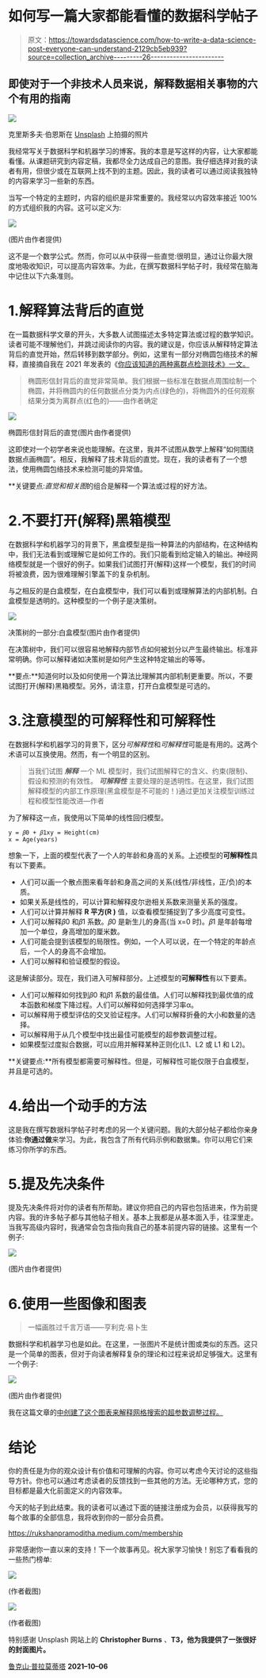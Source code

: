 # 如何写一篇大家都能看懂的数据科学帖子

> 原文：<https://towardsdatascience.com/how-to-write-a-data-science-post-everyone-can-understand-2129cb5eb939?source=collection_archive---------26----------------------->

## 即使对于一个非技术人员来说，解释数据相关事物的六个有用的指南

![](img/8454efd3358e7b3dbf07e961a5a14908.png)

克里斯多夫·伯恩斯在 [Unsplash](https://unsplash.com/?utm_source=unsplash&utm_medium=referral&utm_content=creditCopyText) 上拍摄的照片

我经常写关于数据科学和机器学习的博客。我的本意是写这样的内容，让大家都能看懂。从课题研究到内容定稿，我都尽全力达成自己的意图。我仔细选择对我的读者有用，但很少或在互联网上找不到的主题。因此，我的读者可以通过阅读我独特的内容来学习一些新的东西。

当写一个特定的主题时，内容的组织是非常重要的。我经常以内容效率接近 100%的方式组织我的内容。这可以定义为:

![](img/fad862c4eb9f4ce2f92c08d824a283e2.png)

(图片由作者提供)

这不是一个数学公式。然而，你可以从中获得一些直觉:很明显，通过让你最大限度地吸收知识，可以提高内容效率。为此，在撰写数据科学帖子时，我经常在脑海中记住以下六条准则。

# 1.解释算法背后的直觉

在一篇数据科学文章的开头，大多数人试图描述太多特定算法或过程的数学知识。读者可能不理解他们，并跳过阅读你的内容。我的建议是，你应该从解释特定算法背后的直觉开始，然后转移到数学部分。例如，这里有一部分对椭圆包络技术的解释，直接摘自我在 2021 年发表的《[你应该知道的两种离群点检测技术》一文。](/two-outlier-detection-techniques-you-should-know-in-2021-1454bef89331)

> 椭圆形信封背后的直觉非常简单。我们根据一些标准在数据点周围绘制一个椭圆，并将椭圆内的任何数据点分类为内点(绿色的)，将椭圆外的任何观察结果分类为离群点(红色的)——由作者确定

![](img/185350382f61d28a21e2829b5017e297.png)

椭圆形信封背后的直觉(图片由作者提供)

这即使对一个初学者来说也能理解。在这里，我并不试图从数学上解释“如何围绕数据点画椭圆”。相反，我解释了技术背后的直觉。现在，我的读者有了一个想法，使用椭圆包络技术来检测可能的异常值。

**关键要点:***直觉*和*相关图*的组合是解释一个算法或过程的好方法。

# 2.不要打开(解释)黑箱模型

在数据科学和机器学习的背景下，黑盒模型是指一种算法的内部结构，在这种结构中，我们无法看到或理解它是如何工作的。我们只能看到给定输入的输出。神经网络模型就是一个很好的例子。如果我们试图打开(解释)这样一个模型，我们的时间将被浪费，因为很难理解引擎盖下的复杂机制。

与之相反的是白盒模型，在白盒模型中，我们可以看到或理解算法的内部机制。白盒模型是透明的。这种模型的一个例子是决策树。

![](img/d8e5ecee51c49bb4d43245254a53e2a7.png)

决策树的一部分:白盒模型(图片由作者提供)

在决策树中，我们可以很容易地解释内部节点如何被划分以产生最终输出。标准非常明确。你可以解释诸如决策树是如何产生这种特定输出的等等。

**要点:**知道何时以及如何使用一个算法比理解其内部机制更重要。所以，不要试图打开(解释)黑箱模型。另外，请注意，打开白盒模型是可选的。

# 3.注意模型的可解释性和可解释性

在数据科学和机器学习的背景下，区分*可解释性*和*可解释性*可能是有用的。这两个术语可以互换使用。然而，有一个明显的区别。

> 当我们试图 ***解释*** 一个 ML 模型时，我们试图解释它的含义、约束(限制)、假设和预测的有效性。 ***可解释性*** 主要处理的是透明性。在这里，我们试图解释模型的内部工作原理(黑盒模型是不可能的！)通过更加关注模型训练过程和模型性能改进—作者

为了解释这一点，我使用以下简单的线性回归模型。

```
y = 𝛽0 + 𝛽1xy = Height(cm)
x = Age(years)
```

想象一下，上面的模型代表了一个人的年龄和身高的关系。上述模型的**可解释性**具有以下要素。

*   人们可以画一个散点图来看年龄和身高之间的关系(线性/非线性，正/负)的本质。
*   如果关系是线性的，可以计算和解释皮尔逊相关系数来测量关系的强度。
*   人们可以计算并解释 **R 平方(R )** 值，以查看模型捕捉到了多少高度可变性。
*   人们可以解释𝛽0 和𝛽1 系数。𝛽0 是新生儿的身高(当 x=0 时)。𝛽1 是年龄每增加一个单位，身高增加的厘米数。
*   人们可能会提到该模型的局限性。例如，一个人可以说，在一个特定的年龄点后，一个人的身高不会增加。
*   人们可以解释和验证模型的假设。

这是解读部分。现在，我们进入可解释部分。上述模型的**可解释性**有以下要素。

*   人们可以解释如何找到𝛽0 和𝛽1 系数的最佳值。人们可以解释找到最优值的成本函数和梯度下降过程。人们可以解释如何选择学习率α。
*   可以解释用于模型评估的交叉验证程序。人们可以解释折叠的大小和数量的选择。
*   可以解释用于从几个模型中找出最佳可能模型的超参数调整过程。
*   如果模型过度拟合数据，可以应用并解释某种正则化(L1、L2 或 L1 和 L2)。

**关键要点:**所有模型都需要可解释性。但是，可解释性可能仅限于白盒模型，并且是可选的。

# 4.给出一个动手的方法

这是我在撰写数据科学帖子时考虑的另一个关键问题。我的大部分帖子都给你亲身体验:**你通过做**来学习。为此，我包含了所有代码示例和数据集。你可以用它们来练习你所学的东西。

# 5.提及先决条件

提及先决条件将对你的读者有所帮助。建议你把自己的内容也包括进来，作为前提内容。我的许多帖子都与其他帖子相关。基本上我都是从基本面入手，往深里走。当我写高级内容时，我通常会包含指向我自己的基本前提内容的链接。这里有一个例子:

![](img/f3edba7a5b1b2497ab93ff5ed063687b.png)

(图片由作者提供)

# 6.使用一些图像和图表

> 一幅画胜过千言万语——亨利克·易卜生

数据科学和机器学习也是如此。在这里，一张图片不是统计图或类似的东西。这只是一个简单的图表，但对于向读者解释复杂的理论和过程来说却足够强大。这里有一个例子:

![](img/9bbb5be2080011095fc1f910bc931cdc.png)

(图片由作者提供)

我在这篇文章的[中创建了这个图表来解释网格搜索的超参数调整过程。](/k-fold-cross-validation-explained-in-plain-english-659e33c0bc0)

# 结论

你的责任是为你的观众设计有价值和可理解的内容。你可以考虑今天讨论的这些指导方针。你也可以通过考虑读者的反馈找到一些其他的方法。无论哪种方式，您的目标都是最大化前面定义的内容效率。

今天的帖子到此结束。我的读者可以通过下面的链接注册成为会员，以获得我写的每个故事的全部信息，我将收到你的一部分会员费。

<https://rukshanpramoditha.medium.com/membership>  

非常感谢你一直以来的支持！下一个故事再见。祝大家学习愉快！别忘了看看我的一些热门榜单:

[![](img/747771b979c59ccd183309360ec134cd.png)](https://rukshanpramoditha.medium.com/list/addressing-overfitting-868959382d1d)

(作者截图)

[![](img/2948d4d71f2d72b92f9d96d930acaa17.png)](https://rukshanpramoditha.medium.com/list/dimensionality-reduction-146045a5acb5)

(作者截图)

特别感谢 Unsplash 网站上的 **Christopher Burns** 、**T3，他为我提供了一张很好的封面图片。**

[鲁克山·普拉莫蒂塔](https://medium.com/u/f90a3bb1d400?source=post_page-----2129cb5eb939--------------------------------)
**2021–10–06**